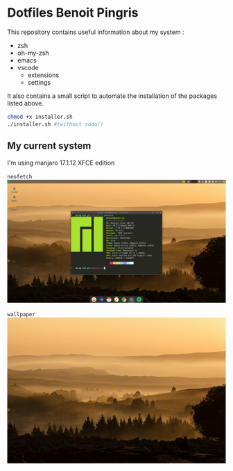 # Dotfiles Benoit Pingris

This repository contains useful information about my system :

 - zsh
 - oh-my-zsh
 - emacs
 - vscode
	 - extensions
	 - settings

It also contains a small script to automate the installation of the packages listed above.

```bash
chmod +x installer.sh
./installer.sh #(without sudo!)
```

## My current system
I'm using manjaro 17.1.12 XFCE edition

`neofetch`
![neofetch](https://raw.githubusercontent.com/BenoitPingris/dotfiles/master/images/neofetch.png)

`wallpaper`
![wallpaper](https://raw.githubusercontent.com/BenoitPingris/dotfiles/master/images/landscape.jpg)


